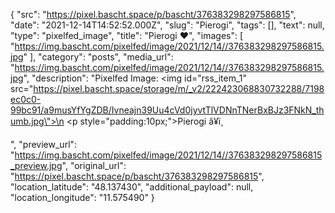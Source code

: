 {
  "src": "https://pixel.bascht.space/p/bascht/376383298297586815",
  "date": "2021-12-14T14:52:52.000Z",
  "slug": "Pierogi",
  "tags": [],
  "text": null,
  "type": "pixelfed_image",
  "title": "Pierogi ♥️",
  "images": [
    "https://img.bascht.com/pixelfed/image/2021/12/14//376383298297586815.jpg"
  ],
  "category": "posts",
  "media_url": "https://img.bascht.com/pixelfed/image/2021/12/14//376383298297586815.jpg",
  "description": "Pixelfed Image: <img id=\"rss_item_1\" src=\"https://pixel.bascht.space/storage/m/_v2/222423068830732288/7198ec0c0-99bc91/a9musYfYgZDB/Ivneajn39Uu4cVd0jyvtTlVDNnTNerBxBJz3FNkN_thumb.jpg\">\n            <p style=\"padding:10px;\">Pierogi â¥ï¸</p>",
  "preview_url": "https://img.bascht.com/pixelfed/image/2021/12/14//376383298297586815_preview.jpg",
  "original_url": "https://pixel.bascht.space/p/bascht/376383298297586815",
  "location_latitude": "48.137430",
  "additional_payload": null,
  "location_longitude": "11.575490"
}